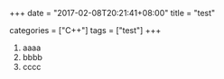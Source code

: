 +++
date = "2017-02-08T20:21:41+08:00"
title = "test"

categories = ["C++"]
tags = ["test"]
+++

1. aaaa
2. bbbb
3. cccc
